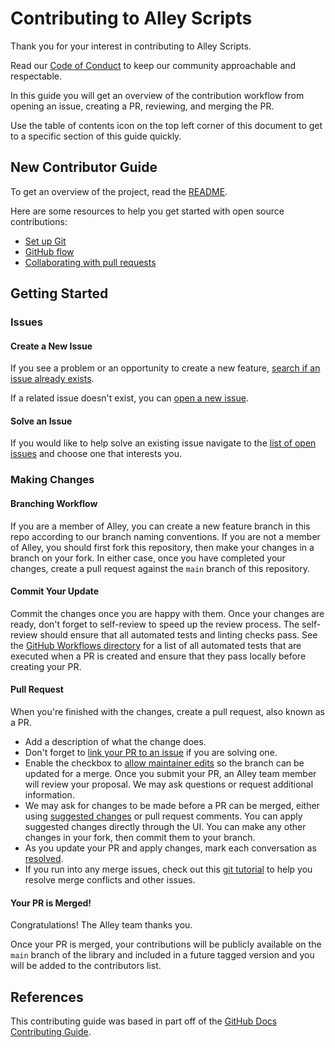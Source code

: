 # Contributing to Alley Scripts

Thank you for your interest in contributing to Alley Scripts.

Read our
[Code of Conduct](https://github.com/alleyinteractive/.github/blob/main/CODE_OF_CONDUCT.md)
to keep our community approachable and respectable.

In this guide you will get an overview of the contribution workflow from opening
an issue, creating a PR, reviewing, and merging the PR.

Use the table of contents icon on the top left corner of this document to get to
a specific section of this guide quickly.

## New Contributor Guide

To get an overview of the project, read the [README](readme.md).

Here are some resources to help you get started with open source contributions:

- [Set up Git](https://docs.github.com/en/get-started/quickstart/set-up-git)
- [GitHub flow](https://docs.github.com/en/get-started/quickstart/github-flow)
- [Collaborating with pull requests](https://docs.github.com/en/github/collaborating-with-pull-requests)

## Getting Started

### Issues

#### Create a New Issue

If you see a problem or an opportunity to create a new feature,
[search if an issue already exists](https://github.com/alleyinteractive/alley-scripts/issues).

If a related issue doesn't exist, you can
[open a new issue](https://github.com/alleyinteractive/alley-scripts/issues/new).

#### Solve an Issue

If you would like to help solve an existing issue navigate to the
[list of open issues](https://github.com/alleyinteractive/alley-scripts/issues)
and choose one that interests you.

### Making Changes

#### Branching Workflow

If you are a member of Alley, you can create a new feature branch in this repo
according to our branch naming conventions. If you are not a member of Alley,
you should first fork this repository, then make your changes in a branch on
your fork. In either case, once you have completed your changes, create a pull
request against the `main` branch of this repository.

#### Commit Your Update

Commit the changes once you are happy with them. Once your changes are ready,
don't forget to self-review to speed up the review process. The self-review
should ensure that all automated tests and linting checks pass. See the
[GitHub Workflows directory](.github/workflows) for a list of all automated
tests that are executed when a PR is created and ensure that they pass locally
before creating your PR.

#### Pull Request

When you're finished with the changes, create a pull request, also known as a PR.

- Add a description of what the change does.
- Don't forget to
  [link your PR to an issue](https://docs.github.com/en/issues/tracking-your-work-with-issues/linking-a-pull-request-to-an-issue)
  if you are solving one.
- Enable the checkbox to
  [allow maintainer edits](https://docs.github.com/en/github/collaborating-with-issues-and-pull-requests/allowing-changes-to-a-pull-request-branch-created-from-a-fork)
  so the branch can be updated for a merge. Once you submit your PR, an Alley
  team member will review your proposal. We may ask questions or request
  additional information.
- We may ask for changes to be made before a PR can be merged, either using
  [suggested changes](https://docs.github.com/en/github/collaborating-with-issues-and-pull-requests/incorporating-feedback-in-your-pull-request)
  or pull request comments. You can apply suggested changes directly through the
  UI. You can make any other changes in your fork, then commit them to your
  branch.
- As you update your PR and apply changes, mark each conversation as
  [resolved](https://docs.github.com/en/github/collaborating-with-issues-and-pull-requests/commenting-on-a-pull-request#resolving-conversations).
- If you run into any merge issues, check out this
  [git tutorial](https://github.com/skills/resolve-merge-conflicts) to help you
  resolve merge conflicts and other issues.

#### Your PR is Merged!

Congratulations! The Alley team thanks you.

Once your PR is merged, your contributions will be publicly available on the
`main` branch of the library and included in a future tagged version and you will
be added to the contributors list.

## References

This contributing guide was based in part off of the
[GitHub Docs Contributing Guide](https://raw.githubusercontent.com/github/docs/main/CONTRIBUTING.md).
